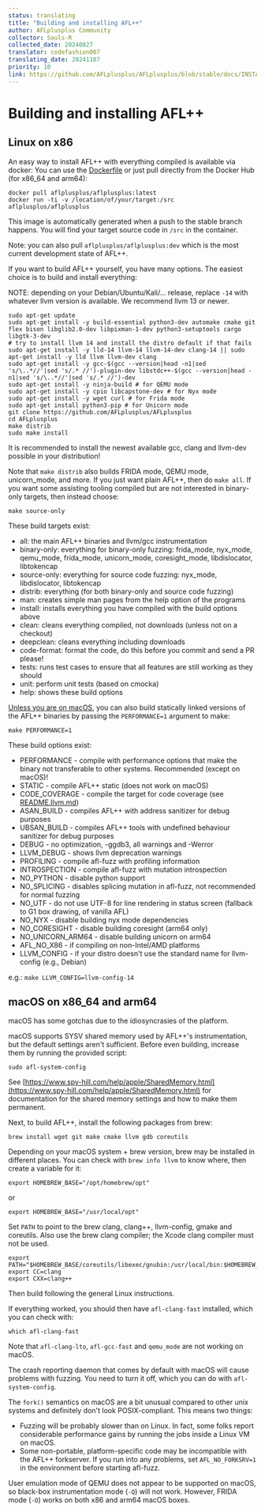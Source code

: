```yaml
---
status: translating
title: "Building and installing AFL++"
author: AFLplusplus Community
collector: Souls-R
collected_date: 20240827
translator: codefashion007
translating_date: 20241107
priority: 10
link: https://github.com/AFLplusplus/AFLplusplus/blob/stable/docs/INSTALL.md
---
```

# Building and installing AFL++

## Linux on x86

An easy way to install AFL++ with everything compiled is available via docker:
You can use the [Dockerfile](../Dockerfile) or just pull directly from the
Docker Hub (for x86_64 and arm64):

```shell
docker pull aflplusplus/aflplusplus:latest
docker run -ti -v /location/of/your/target:/src aflplusplus/aflplusplus
```

This image is automatically generated when a push to the stable branch happens.
You will find your target source code in `/src` in the container.

Note: you can also pull `aflplusplus/aflplusplus:dev` which is the most current
development state of AFL++.

If you want to build AFL++ yourself, you have many options. The easiest choice
is to build and install everything:

NOTE: depending on your Debian/Ubuntu/Kali/... release, replace `-14` with
whatever llvm version is available. We recommend llvm 13 or newer.

```shell
sudo apt-get update
sudo apt-get install -y build-essential python3-dev automake cmake git flex bison libglib2.0-dev libpixman-1-dev python3-setuptools cargo libgtk-3-dev
# try to install llvm 14 and install the distro default if that fails
sudo apt-get install -y lld-14 llvm-14 llvm-14-dev clang-14 || sudo apt-get install -y lld llvm llvm-dev clang
sudo apt-get install -y gcc-$(gcc --version|head -n1|sed 's/\..*//'|sed 's/.* //')-plugin-dev libstdc++-$(gcc --version|head -n1|sed 's/\..*//'|sed 's/.* //')-dev
sudo apt-get install -y ninja-build # for QEMU mode
sudo apt-get install -y cpio libcapstone-dev # for Nyx mode
sudo apt-get install -y wget curl # for Frida mode
sudo apt-get install python3-pip # for Unicorn mode
git clone https://github.com/AFLplusplus/AFLplusplus
cd AFLplusplus
make distrib
sudo make install
```

It is recommended to install the newest available gcc, clang and llvm-dev
possible in your distribution!

Note that `make distrib` also builds FRIDA mode, QEMU mode, unicorn_mode, and
more. If you just want plain AFL++, then do `make all`. If you want some
assisting tooling compiled but are not interested in binary-only targets, then
instead choose:

```shell
make source-only
```

These build targets exist:

* all: the main AFL++ binaries and llvm/gcc instrumentation
* binary-only: everything for binary-only fuzzing: frida_mode, nyx_mode,
  qemu_mode, frida_mode, unicorn_mode, coresight_mode, libdislocator,
  libtokencap
* source-only: everything for source code fuzzing: nyx_mode, libdislocator,
  libtokencap
* distrib: everything (for both binary-only and source code fuzzing)
* man: creates simple man pages from the help option of the programs
* install: installs everything you have compiled with the build options above
* clean: cleans everything compiled, not downloads (unless not on a checkout)
* deepclean: cleans everything including downloads
* code-format: format the code, do this before you commit and send a PR please!
* tests: runs test cases to ensure that all features are still working as they
  should
* unit: perform unit tests (based on cmocka)
* help: shows these build options

[Unless you are on macOS](https://developer.apple.com/library/archive/qa/qa1118/_index.html),
you can also build statically linked versions of the AFL++ binaries by passing
the `PERFORMANCE=1` argument to make:

```shell
make PERFORMANCE=1
```

These build options exist:

* PERFORMANCE - compile with performance options that make the binary not transferable to other systems. Recommended (except on macOS)!
* STATIC - compile AFL++ static (does not work on macOS)
* CODE_COVERAGE - compile the target for code coverage (see [README.llvm.md](../instrumentation/README.llvm.md))
* ASAN_BUILD - compiles AFL++ with address sanitizer for debug purposes
* UBSAN_BUILD - compiles AFL++ tools with undefined behaviour sanitizer for debug purposes
* DEBUG - no optimization, -ggdb3, all warnings and -Werror
* LLVM_DEBUG - shows llvm deprecation warnings
* PROFILING - compile afl-fuzz with profiling information
* INTROSPECTION - compile afl-fuzz with mutation introspection
* NO_PYTHON - disable python support
* NO_SPLICING - disables splicing mutation in afl-fuzz, not recommended for normal fuzzing
* NO_UTF - do not use UTF-8 for line rendering in status screen (fallback to G1 box drawing, of vanilla AFL)
* NO_NYX - disable building nyx mode dependencies
* NO_CORESIGHT - disable building coresight (arm64 only)
* NO_UNICORN_ARM64 - disable building unicorn on arm64
* AFL_NO_X86 - if compiling on non-Intel/AMD platforms
* LLVM_CONFIG - if your distro doesn't use the standard name for llvm-config (e.g., Debian)

e.g.: `make LLVM_CONFIG=llvm-config-14`

## macOS on x86_64 and arm64

macOS has some gotchas due to the idiosyncrasies of the platform.

macOS supports SYSV shared memory used by AFL++'s instrumentation, but the
default settings aren't sufficient. Before even building, increase
them by running the provided script:

```shell
sudo afl-system-config
```

See
[https://www.spy-hill.com/help/apple/SharedMemory.html](https://www.spy-hill.com/help/apple/SharedMemory.html)
for documentation for the shared memory settings and how to make them permanent.

Next, to build AFL++, install the following packages from brew:

```shell
brew install wget git make cmake llvm gdb coreutils
```

Depending on your macOS system + brew version, brew may be installed in different places.
You can check with `brew info llvm` to know where, then create a variable for it:

```shell
export HOMEBREW_BASE="/opt/homebrew/opt"
```

or

```shell
export HOMEBREW_BASE="/usr/local/opt"
```

Set `PATH` to point to the brew clang, clang++, llvm-config, gmake and coreutils.
Also use the brew clang compiler; the Xcode clang compiler must not be used.

```shell
export PATH="$HOMEBREW_BASE/coreutils/libexec/gnubin:/usr/local/bin:$HOMEBREW_BASE/llvm/bin:$PATH"
export CC=clang
export CXX=clang++
```

Then build following the general Linux instructions.

If everything worked, you should then have `afl-clang-fast` installed, which you can check with:

```shell
which afl-clang-fast
```

Note that `afl-clang-lto`, `afl-gcc-fast` and `qemu_mode` are not working on macOS.

The crash reporting daemon that comes by default with macOS will cause
problems with fuzzing. You need to turn it off, which you can do with `afl-system-config`.

The `fork()` semantics on macOS are a bit unusual compared to other unix systems
and definitely don't look POSIX-compliant. This means two things:

  - Fuzzing will be probably slower than on Linux. In fact, some folks report
    considerable performance gains by running the jobs inside a Linux VM on
    macOS.
  - Some non-portable, platform-specific code may be incompatible with the AFL++
    forkserver. If you run into any problems, set `AFL_NO_FORKSRV=1` in the
    environment before starting afl-fuzz.

User emulation mode of QEMU does not appear to be supported on macOS, so
black-box instrumentation mode (`-Q`) will not work. However, FRIDA mode (`-O`)
works on both x86 and arm64 macOS boxes.
